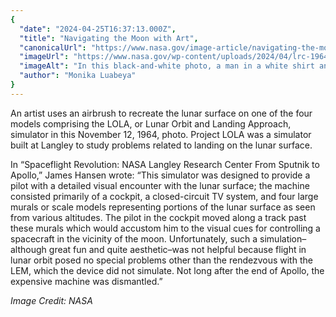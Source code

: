 ```yaml
---
{
  "date": "2024-04-25T16:37:13.000Z",
  "title": "Navigating the Moon with Art",
  "canonicalUrl": "https://www.nasa.gov/image-article/navigating-the-moon-with-art/",
  "imageUrl": "https://www.nasa.gov/wp-content/uploads/2024/04/lrc-1964-b701-p-10753large.jpg",
  "imageAlt": "In this black-and-white photo, a man in a white shirt and dark tie uses an airbrush to paint on a large model that looks like the surface of the Moon. A crater is in the foreground, emphasizing the large size of the Moon model.",
  "author": "Monika Luabeya"
}
---
```


An artist uses an airbrush to recreate the lunar surface on one of the four models comprising the LOLA, or Lunar Orbit and Landing Approach, simulator in this November 12, 1964, photo. Project LOLA was a simulator built at Langley to study problems related to landing on the lunar surface.

In “Spaceflight Revolution: NASA Langley Research Center From Sputnik to Apollo,” James Hansen wrote: “This simulator was designed to provide a pilot with a detailed visual encounter with the lunar surface; the machine consisted primarily of a cockpit, a closed-circuit TV system, and four large murals or scale models representing portions of the lunar surface as seen from various altitudes. The pilot in the cockpit moved along a track past these murals which would accustom him to the visual cues for controlling a spacecraft in the vicinity of the moon. Unfortunately, such a simulation–although great fun and quite aesthetic–was not helpful because flight in lunar orbit posed no special problems other than the rendezvous with the LEM, which the device did not simulate. Not long after the end of Apollo, the expensive machine was dismantled.”

_Image Credit: NASA_
